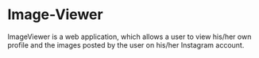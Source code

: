 # Image-Viewer
ImageViewer is a web application, which allows a user to view his/her own profile and the images posted by the user on his/her Instagram account.
